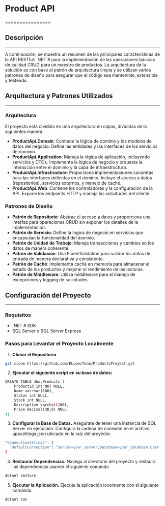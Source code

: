 # Product API
================

## Descripción
-----------
A continuación, se muestra un resumen de las principales características de la API RESTful: .NET 8 para la implementación de las operaciones básicas de calidad CRUD para un maestro de productos. La arquitectura de la solución es con base al patrón de arquitectura limpia y se utilizan varios patrones de diseño para asegurar que el código sea mantenible, extensible y testeado.

## Arquitectura y Patrones Utilizados
-----------------------------------

### Arquitectura

El proyecto está dividido en una arquitectura en capas, divididas de la siguientes manera:

* **ProductApi.Domain**: Contiene la lógica de dominio y los modelos de datos del negocio. Define las entidades y las interfaces de los servicios de dominio.
* **ProductApi.Application**: Maneja la lógica de aplicación, incluyendo servicios y DTOs. Implementa la lógica de negocio y orquesta la interacción entre el dominio y la capa de infraestructura.
* **ProductApi.Infrastructure**: Proporciona implementaciones concretas para las interfaces definidas en el dominio. Incluye el acceso a datos (repositorios), servicios externos, y manejo de caché.
* **ProductApi.Web**: Contiene los controladores y la configuración de la API. Expone los endpoints HTTP y maneja las solicitudes del cliente.

### Patrones de Diseño

* **Patrón de Repositorio**: Abstrae el acceso a datos y proporciona una interfaz para operaciones CRUD sin exponer los detalles de la implementación.
* **Patrón de Servicio**: Define la lógica de negocio en servicios que encapsulan la funcionalidad del dominio.
* **Patrón de Unidad de Trabajo**: Maneja transacciones y cambios en los datos de manera coherente.
* **Patrón de Validación**: Usa FluentValidation para validar los datos de entrada de manera declarativa y consistente.
* **Patrón de Caché**: Implementa caché en memoria para almacenar el estado de los productos y mejorar el rendimiento de las lecturas.
* **Patrón de Middleware**: Utiliza middleware para el manejo de excepciones y logging de solicitudes.

## Configuración del Proyecto
-------------------------

### Requisitos

* .NET 8 SDK
* SQL Server o SQL Server Express

### Pasos para Levantar el Proyecto Localmente

1. **Clonar el Repositorio**
```bash
git clone https://github.com/ELopezTeam/ProductsProject.git
```
2. **Ejecutar el siguiente script en su base de datos:**
```bash
CREATE TABLE dbo.Products (
	ProductId int NOT NULL,
	Name varchar(100),
	Status int NULL,
	Stock int NULL,
	Description varchar(100),
	Price decimal(38,0) NULL
);
```
3. **Configurar la Base de Datos.** Asegúrate de tener una instancia de SQL Server en ejecución. Configura la cadena de conexión en el archivo appsettings.json ubicado en la raíz del proyecto:
```bash
"ConnectionStrings": {
  "DefaultConnection": "Server=your_server;Database=your_database;User Id=your_user;Password=your_password;"
}
```

4. **Restaurar Dependencias.** Navega al directorio del proyecto y restaura las dependencias usando el siguiente comando
```bash
dotnet restore
```

5. **Ejecutar la Aplicación.** Ejecuta la aplicación localmente con el siguiente comando
```bash
dotnet run
```
